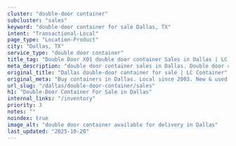```yaml
---
cluster: "double-door container"
subcluster: "sales"
keyword: "double-door container for sale Dallas, TX"
intent: "Transactional-Local"
page_type: "Location-Product"
city: "Dallas, TX"
service_type: "double door container"
title_tag: "Double Door X01 double door container Sales in Dallas | LC Container"
meta_description: "double door container sales in Dallas. Double door containers for easy access. Fast delivery, competitive pricing. Serving double door container area. Quote ID: UN7. Call (214) 524-4168 for your free quote today."
original_title: "Dallas double-door container for sale | LC Container"
original_meta: "Buy containers in Dallas. Local since 2003. New & used inventory. Fast delivery. Get your free quote — call (214) 524-4168 today. LC Container — your trusted..."
url_slug: "/dallas/double-door-container/sales"
h1: "Double-Door Container For Sale in Dallas"
internal_links: "/inventory"
priority: 3
notes: ""
noindex: true
image_alt: "double door container available for delivery in Dallas"
last_updated: "2025-10-20"
---
```


<!-- TODO: Add unique city/inventory copy, images, and internal links here. -->
